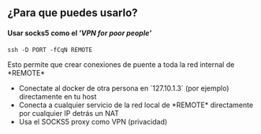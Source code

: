 ## ¿Para que puedes usarlo?
#### Usar socks5 como el *'VPN for poor people'*
`ssh -D PORT -fCqN REMOTE`

<div>Esto permite que crear conexiones de puente a toda la red internal de *REMOTE*</div> <!-- .element: class="fragment fade-left" -->
<ul>
<li>Conectate al docker de otra persona en `127.10.1.3` (por ejemplo) directamente en tu host</li>
<li>Conecta a cualquier servicio de la red local de *REMOTE* directamente por cualquier IP detrás un NAT</li>
<li>Usa el SOCKS5 proxy como VPN (privacidad)</li>
</ul> <!-- .element: class="fragment fade-left" -->
